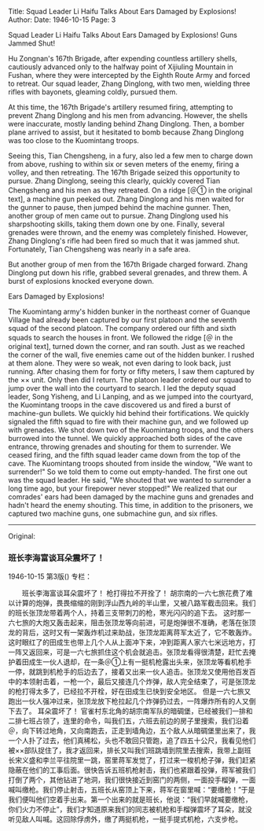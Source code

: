Title: Squad Leader Li Haifu Talks About Ears Damaged by Explosions!
Author:
Date: 1946-10-15
Page: 3

Squad Leader Li Haifu Talks About Ears Damaged by Explosions!
Guns Jammed Shut!

Hu Zongnan's 167th Brigade, after expending countless artillery shells, cautiously advanced only to the halfway point of Xijiuling Mountain in Fushan, where they were intercepted by the Eighth Route Army and forced to retreat. Our squad leader, Zhang Dinglong, with two men, wielding three rifles with bayonets, gleaming coldly, pursued them.

At this time, the 167th Brigade's artillery resumed firing, attempting to prevent Zhang Dinglong and his men from advancing. However, the shells were inaccurate, mostly landing behind Zhang Dinglong. Then, a bomber plane arrived to assist, but it hesitated to bomb because Zhang Dinglong was too close to the Kuomintang troops.

Seeing this, Tian Chengsheng, in a fury, also led a few men to charge down from above, rushing to within six or seven meters of the enemy, firing a volley, and then retreating. The 167th Brigade seized this opportunity to pursue. Zhang Dinglong, seeing this clearly, quickly covered Tian Chengsheng and his men as they retreated. On a ridge [＠① in the original text], a machine gun peeked out. Zhang Dinglong and his men waited for the gunner to pause, then jumped behind the machine gunner. Then, another group of men came out to pursue. Zhang Dinglong used his sharpshooting skills, taking them down one by one. Finally, several grenades were thrown, and the enemy was completely finished. However, Zhang Dinglong's rifle had been fired so much that it was jammed shut. Fortunately, Tian Chengsheng was nearly in a safe area.

But another group of men from the 167th Brigade charged forward. Zhang Dinglong put down his rifle, grabbed several grenades, and threw them. A burst of explosions knocked everyone down.

Ears Damaged by Explosions!

The Kuomintang army's hidden bunker in the northeast corner of Guanque Village had already been captured by our first platoon and the seventh squad of the second platoon. The company ordered our fifth and sixth squads to search the houses in front. We followed the ridge [＠ in the original text], turned down the corner, and ran south. Just as we reached the corner of the wall, five enemies came out of the hidden bunker. I rushed at them alone. They were so weak, not even daring to look back, just running. After chasing them for forty or fifty meters, I saw them captured by the ×× unit. Only then did I return. The platoon leader ordered our squad to jump over the wall into the courtyard to search. I led the deputy squad leader, Song Yisheng, and Li Lanping, and as we jumped into the courtyard, the Kuomintang troops in the cave discovered us and fired a burst of machine-gun bullets. We quickly hid behind their fortifications. We quickly signaled the fifth squad to fire with their machine gun, and we followed up with grenades. We shot down two of the Kuomintang troops, and the others burrowed into the tunnel. We quickly approached both sides of the cave entrance, throwing grenades and shouting for them to surrender. We ceased firing, and the fifth squad leader came down from the top of the cave. The Kuomintang troops shouted from inside the window, "We want to surrender!" So we told them to come out empty-handed. The first one out was the squad leader. He said, "We shouted that we wanted to surrender a long time ago, but your firepower never stopped!" We realized that our comrades' ears had been damaged by the machine guns and grenades and hadn't heard the enemy shouting. This time, in addition to the prisoners, we captured two machine guns, one submachine gun, and six rifles.



<hr /> 

Original: 


### 班长李海富谈耳朵震坏了！

1946-10-15
第3版()
专栏：

　　班长李海富谈耳朵震坏了！
    枪打得拉不开拴了！
    胡宗南的一六七旅花费了难以计算的炮弹，畏畏缩缩的刚到浮山西九岭的半山里，又被八路军截击回来。我们的班长张顶龙带着两个人，持着三支带刺刀的枪，寒光闪闪的追下去。
    这时那一六七旅的大炮又轰击起来，阻击张顶龙等向前进，可是炮弹很不准确，老落在张顶龙的背后，这时又有一架轰炸机过来助战，张顶龙距离蒋军太近了，它不敢轰炸。
    这时眼红了的田成生也带上几个人从上面冲下来，冲到距离人家六七米远地方，打一阵又返回来，可是一六七旅抓住这个机会就追击。张顶龙看得很清楚，赶忙去掩护着田成生一伙人退却，在一条＠①上有一挺机枪露出头来，张顶龙等看机枪手一停，就跳到机枪手的后边去了，接着又出来一伙人追击。张顶龙又使用他百发百中的本领射击着，一枪一个，最后又接连几个炸弹，敌人完全结束了，可是张顶龙的枪打得太多了，已经拉不开栓，好在田成生已快到安全地区。
    但是一六七旅又跑出一伙人强冲过来，张顶龙放下枪拉起几个炸弹扔过去，一阵爆炸所有的人又倒下去了。
    耳朵震坏了！
    官雀村东北角的胡宗南军队的暗碉堡，已经被我们一排和二排七班占领了，连里的命令，叫我们五，六班去前边的房子里搜索，我们沿着＠，向下转过地角，又向南跑去，正走到墙角边，五个敌人从暗碉堡里出来了，我一个人扑了过去，他们真稀松，头也不敢回只管跑，追了四五十公尺，我看见他们被××部队捉住了，我才返回来，排长又叫我们班跳墙到院里去搜索，我带上副班长宋义盛和李兰平往院里一跳，窑里蒋军发觉了，打过来一梭机枪子弹，我们赶紧隐蔽在他们的工事后面。很快告诉五班机枪射击，我们也紧跟着投弹，蒋军被我们打倒了两个，其他钻进了地洞，我们很快接近到窑门的两侧，一面投手榴弹，一面喊叫缴枪。我们停止射击，五班长从窑顶上下来，蒋军在窗里喊：“要缴枪！”于是我们便叫他们空着手出来。第一个出来的就是班长，他说：“我们早就喊要缴枪，你们火力不停止”，我们才知道原来我们的同志被机枪和手榴弹震坏了耳朵，就没听见敌人叫喊。这回除俘虏外，缴了两挺机枪，一挺手提式机枪，六支步枪。
